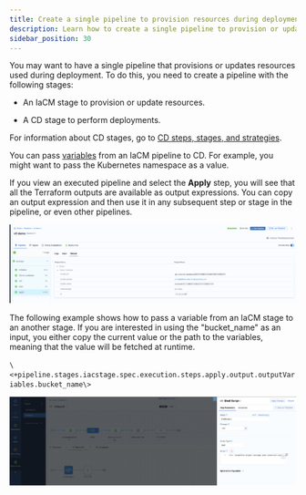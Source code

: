 ```yaml
---
title: Create a single pipeline to provision resources during deployment
description: Learn how to create a single pipeline to provision or update resources used during deployment.
sidebar_position: 30
---
```


You may want to have a single pipeline that provisions or updates resources used during deployment. To do this, you need to create a pipeline with the following stages:

*  An IaCM stage to provision or update resources.

* A CD stage to perform deployments.

For information about CD stages, go to [CD steps, stages, and strategies](/docs/continuous-delivery/x-platform-cd-features/executions/stages-steps-strategies.md).

You can pass [variables](/docs/platform/variables-and-expressions/add-a-variable.md) from an IaCM pipeline to CD. For example, you might want to pass the Kubernetes namespace as a value. 

If you view an executed pipeline and select the **Apply** step, you will see that all the Terraform outputs are available as output expressions. You can copy an output expression and then use it in any subsequent step or stage in the pipeline, or even other pipelines.

![Output](./static/output.png)

The following example shows how to pass a variable from an IaCM stage to an another stage. If you are interested in using the "bucket_name" as an input, you either copy the current value or the path to the variables, meaning that the value will be fetched at runtime.

`\<+pipeline.stages.iacstage.spec.execution.steps.apply.output.outputVariables.bucket_name\>`

![Example of how to pass a variable](./static/shell-script.png)